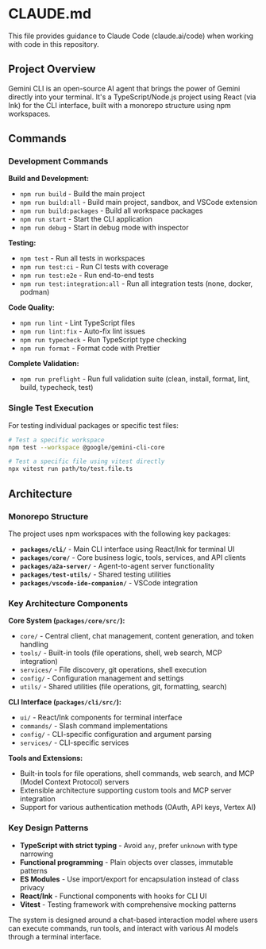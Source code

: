 # CLAUDE.md

This file provides guidance to Claude Code (claude.ai/code) when working with code in this repository.

## Project Overview

Gemini CLI is an open-source AI agent that brings the power of Gemini directly into your terminal. It's a TypeScript/Node.js project using React (via Ink) for the CLI interface, built with a monorepo structure using npm workspaces.

## Commands

### Development Commands

**Build and Development:**
- `npm run build` - Build the main project
- `npm run build:all` - Build main project, sandbox, and VSCode extension
- `npm run build:packages` - Build all workspace packages
- `npm run start` - Start the CLI application
- `npm run debug` - Start in debug mode with inspector

**Testing:**
- `npm test` - Run all tests in workspaces
- `npm run test:ci` - Run CI tests with coverage
- `npm run test:e2e` - Run end-to-end tests
- `npm run test:integration:all` - Run all integration tests (none, docker, podman)

**Code Quality:**
- `npm run lint` - Lint TypeScript files
- `npm run lint:fix` - Auto-fix lint issues
- `npm run typecheck` - Run TypeScript type checking
- `npm run format` - Format code with Prettier

**Complete Validation:**
- `npm run preflight` - Run full validation suite (clean, install, format, lint, build, typecheck, test)

### Single Test Execution

For testing individual packages or specific test files:
```bash
# Test a specific workspace
npm test --workspace @google/gemini-cli-core

# Test a specific file using vitest directly
npx vitest run path/to/test.file.ts
```

## Architecture

### Monorepo Structure

The project uses npm workspaces with the following key packages:

- **`packages/cli/`** - Main CLI interface using React/Ink for terminal UI
- **`packages/core/`** - Core business logic, tools, services, and API clients
- **`packages/a2a-server/`** - Agent-to-agent server functionality
- **`packages/test-utils/`** - Shared testing utilities
- **`packages/vscode-ide-companion/`** - VSCode integration

### Key Architecture Components

**Core System (`packages/core/src/`):**
- `core/` - Central client, chat management, content generation, and token handling
- `tools/` - Built-in tools (file operations, shell, web search, MCP integration)
- `services/` - File discovery, git operations, shell execution
- `config/` - Configuration management and settings
- `utils/` - Shared utilities (file operations, git, formatting, search)

**CLI Interface (`packages/cli/src/`):**
- `ui/` - React/Ink components for terminal interface
- `commands/` - Slash command implementations
- `config/` - CLI-specific configuration and argument parsing
- `services/` - CLI-specific services

**Tools and Extensions:**
- Built-in tools for file operations, shell commands, web search, and MCP (Model Context Protocol) servers
- Extensible architecture supporting custom tools and MCP server integration
- Support for various authentication methods (OAuth, API keys, Vertex AI)

### Key Design Patterns

- **TypeScript with strict typing** - Avoid `any`, prefer `unknown` with type narrowing
- **Functional programming** - Plain objects over classes, immutable patterns
- **ES Modules** - Use import/export for encapsulation instead of class privacy
- **React/Ink** - Functional components with hooks for CLI UI
- **Vitest** - Testing framework with comprehensive mocking patterns

The system is designed around a chat-based interaction model where users can execute commands, run tools, and interact with various AI models through a terminal interface.